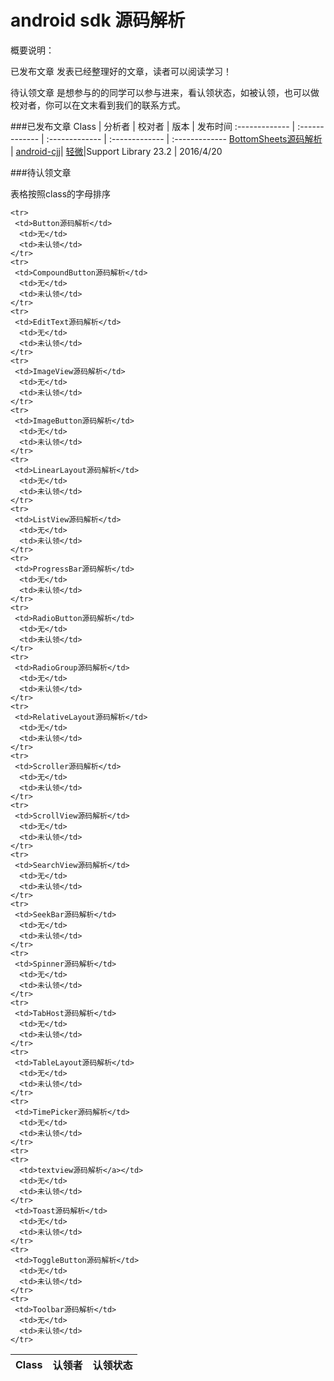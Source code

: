 android sdk 源码解析
===============================
概要说明：

已发布文章 发表已经整理好的文章，读者可以阅读学习！

待认领文章 是想参与的的同学可以参与进来，看认领状态，如被认领，也可以做校对者，你可以在文末看到我们的联系方式。

###已发布文章
Class | 分析者 | 校对者 | 版本 | 发布时间
:------------- | :------------- | :------------- | :------------- | :------------- 
[BottomSheets源码解析](https://github.com/android-cjj/SourceAnalysis) | [android-cjj](https://github.com/android-cjj/)| [轻微](https://github.com/zzz40500)|Support Library 23.2 | 2016/4/20


###待认领文章

表格按照class的字母排序
<table>
  <thead>
    <tr>
      <th>Class</th>
      <th>认领者</th>
      <th>认领状态</th>
    </tr>
  </thead>
  <tbody>

  	<tr>
     <td>Button源码解析</td>
      <td>无</td>
      <td>未认领</td>
    </tr>
    <tr>
     <td>CompoundButton源码解析</td>
      <td>无</td>
      <td>未认领</td>
    </tr>
    <tr>
     <td>EditText源码解析</td>
      <td>无</td>
      <td>未认领</td>
    </tr>
    <tr>
     <td>ImageView源码解析</td>
      <td>无</td>
      <td>未认领</td>
    </tr>
    <tr>
     <td>ImageButton源码解析</td>
      <td>无</td>
      <td>未认领</td>
    </tr>
    <tr>
     <td>LinearLayout源码解析</td>
      <td>无</td>
      <td>未认领</td>
    </tr>
    <tr>
     <td>ListView源码解析</td>
      <td>无</td>
      <td>未认领</td>
    </tr>
    <tr>
     <td>ProgressBar源码解析</td>
      <td>无</td>
      <td>未认领</td>
    </tr>
    <tr>
     <td>RadioButton源码解析</td>
      <td>无</td>
      <td>未认领</td>
    </tr>
    <tr>
     <td>RadioGroup源码解析</td>
      <td>无</td>
      <td>未认领</td>
    </tr>
    <tr>
     <td>RelativeLayout源码解析</td>
      <td>无</td>
      <td>未认领</td>
    </tr>
    <tr>
     <td>Scroller源码解析</td>
      <td>无</td>
      <td>未认领</td>
    </tr>
    <tr>
     <td>ScrollView源码解析</td>
      <td>无</td>
      <td>未认领</td>
    </tr>
    <tr>
     <td>SearchView源码解析</td>
      <td>无</td>
      <td>未认领</td>
    </tr>
    <tr>
     <td>SeekBar源码解析</td>
      <td>无</td>
      <td>未认领</td>
    </tr>
    <tr>
     <td>Spinner源码解析</td>
      <td>无</td>
      <td>未认领</td>
    </tr>
    <tr>
     <td>TabHost源码解析</td>
      <td>无</td>
      <td>未认领</td>
    </tr>
    <tr>
     <td>TableLayout源码解析</td>
      <td>无</td>
      <td>未认领</td>
    </tr>
    <tr>
     <td>TimePicker源码解析</td>
      <td>无</td>
      <td>未认领</td>
    </tr>
    <tr>
    <tr>
      <td>textview源码解析</a></td>
      <td>无</td>
      <td>未认领</td>
    </tr>
     <td>Toast源码解析</td>
      <td>无</td>
      <td>未认领</td>
    </tr>
    <tr>
     <td>ToggleButton源码解析</td>
      <td>无</td>
      <td>未认领</td>
    </tr>
    <tr>
     <td>Toolbar源码解析</td>
      <td>无</td>
      <td>未认领</td>
    </tr>
  </tbody>
</table>
